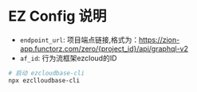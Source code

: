 # EZ Config 说明

- `endpoint_url`: 项目端点链接,格式为：https://zion-app.functorz.com/zero/{project_id}/api/graphql-v2
- `af_id`: 行为流框架ezcloud的ID

```bash
# 启动 ezcloudbase-cli
npx ezclloudbase-cli

```